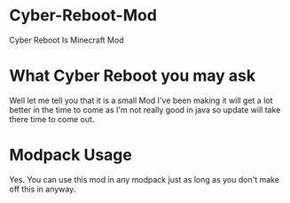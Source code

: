 # Cyber-Reboot-Mod
Cyber Reboot Is Minecraft Mod

# What Cyber Reboot you may ask
Well let me tell you that it is a small Mod I've been making it will get a lot better in the time to come as I'm not really good in java so update 
will take there time to come out. 


# Modpack Usage
Yes. You can use this mod in any modpack just as long as you don't make off this in anyway.
